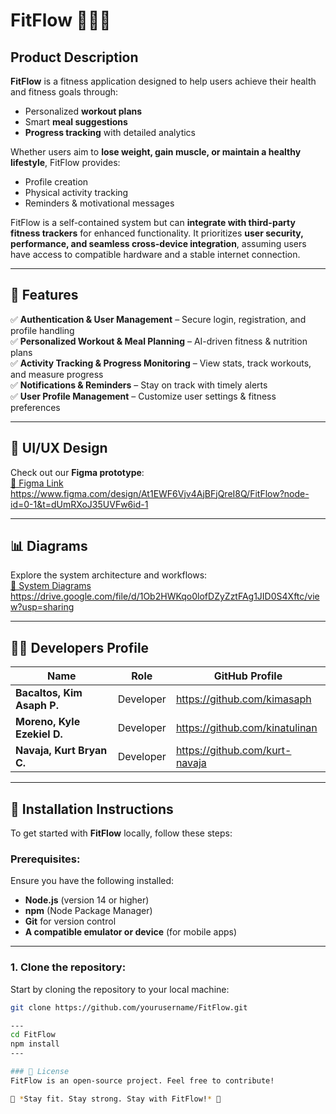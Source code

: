 # FitFlow 🏋️‍♂️📱

## Product Description  
**FitFlow** is a fitness application designed to help users achieve their health and fitness goals through:  
- Personalized **workout plans**  
- Smart **meal suggestions**  
- **Progress tracking** with detailed analytics  

Whether users aim to **lose weight, gain muscle, or maintain a healthy lifestyle**, FitFlow provides:  
- Profile creation  
- Physical activity tracking  
- Reminders & motivational messages  

FitFlow is a self-contained system but can **integrate with third-party fitness trackers** for enhanced functionality. It prioritizes **user security, performance, and seamless cross-device integration**, assuming users have access to compatible hardware and a stable internet connection.  

---

## 📌 Features  

✅ **Authentication & User Management** – Secure login, registration, and profile handling  
✅ **Personalized Workout & Meal Planning** – AI-driven fitness & nutrition plans  
✅ **Activity Tracking & Progress Monitoring** – View stats, track workouts, and measure progress  
✅ **Notifications & Reminders** – Stay on track with timely alerts  
✅ **User Profile Management** – Customize user settings & fitness preferences  

---

## 🎨 UI/UX Design  
Check out our **Figma prototype**:  
[🔗 Figma Link](#) https://www.figma.com/design/At1EWF6Vjv4AjBFjQreI8Q/FitFlow?node-id=0-1&t=dUmRXoJ35UVFw6id-1  

---

## 📊 Diagrams  
Explore the system architecture and workflows:  
[🔗 System Diagrams](#) https://drive.google.com/file/d/1Ob2HWKqo0lofDZyZztFAg1JID0S4Xftc/view?usp=sharing

---

## 👨‍💻 Developers Profile  

| Name        | Role            | GitHub Profile |
|------------|----------------|----------------|
| **Bacaltos, Kim Asaph P.** | Developer | https://github.com/kimasaph |
| **Moreno, Kyle Ezekiel D.** | Developer | https://github.com/kinatulinan |
| **Navaja, Kurt Bryan C.** | Developer | https://github.com/kurt-navaja |

---

## 🚀 Installation Instructions

To get started with **FitFlow** locally, follow these steps:

### Prerequisites:
Ensure you have the following installed:
- **Node.js** (version 14 or higher)
- **npm** (Node Package Manager)
- **Git** for version control
- **A compatible emulator or device** (for mobile apps)

---

### 1. Clone the repository:

Start by cloning the repository to your local machine:

```bash
git clone https://github.com/yourusername/FitFlow.git

---
cd FitFlow
npm install
---

### 📜 License  
FitFlow is an open-source project. Feel free to contribute!  

🚀 *Stay fit. Stay strong. Stay with FitFlow!* 🚀  